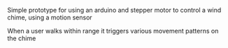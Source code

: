 Simple prototype for using an arduino and stepper motor to control a wind chime, using a motion sensor 

When a user walks within range it triggers various movement patterns on the chime